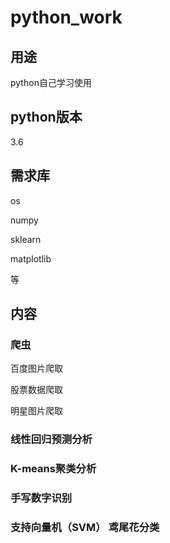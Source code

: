 # python_work

## 用途

python自己学习使用

## python版本
3.6

## 需求库


os

numpy

sklearn

matplotlib

等

## 内容

### 爬虫


百度图片爬取

股票数据爬取

明星图片爬取




### 线性回归预测分析

### K-means聚类分析

### 手写数字识别


### 支持向量机（SVM） 鸢尾花分类




